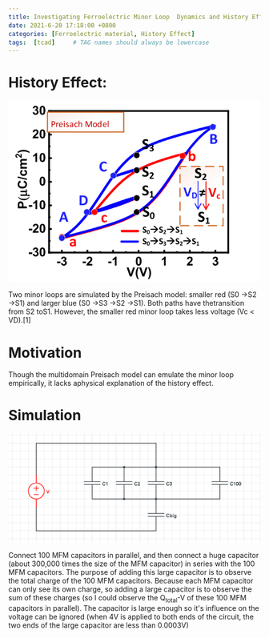 ```yaml
---
title: Investigating Ferroelectric Minor Loop  Dynamics and History Effect
date: 2021-6-20 17:18:00 +0800
categories: [Ferroelectric material, History Effect]
tags:  [tcad]     # TAG names should always be lowercase
---
```


# History Effect:
![About me picture](pic/history.png)

Two minor loops are simulated by the Preisach model: smaller red (S0 →S2 →S1) and larger blue (S0 →S3 →S2 →S1). Both paths have thetransition from S2 toS1. However, the smaller red minor loop takes less voltage (Vc < VD).[1]

# Motivation
Though the multidomain Preisach model can emulate the minor loop empirically, it lacks aphysical explanation of the history effect.

# Simulation

![About me picture](pic/capacitor.png)

Connect 100 MFM capacitors in parallel, and then connect a huge capacitor (about 300,000 times the size of the MFM capacitor) in series with the 100 MFM capacitors. The purpose of adding this large capacitor is to observe the total charge of the 100 MFM capacitors. Because each MFM capacitor can only see its own charge, so adding a large capacitor is to observe the sum of these charges (so I could observe the Q<sub>total</sub>-V of these 100 MFM capacitors in parallel). The capacitor is large enough so it's influence on the voltage can be ignored (when 4V is applied to both ends of the circuit, the two ends of the large capacitor are less than 0.0003V)


